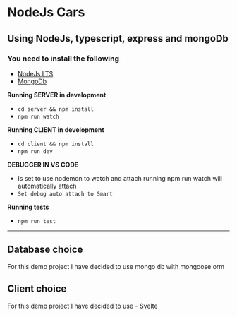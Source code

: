 # NodeJs Cars

## Using NodeJs, typescript, express and mongoDb

### You need to install the following

- [NodeJs LTS](https://nodejs.org/en/)
- [MongoDb](https://docs.mongodb.com/manual/installation/)

**Running SERVER in development**

- `cd server && npm install `
- `npm run watch`

**Running CLIENT in development**

- `cd client && npm install `
- `npm run dev`

**DEBUGGER IN VS CODE**

- Is set to use nodemon to watch and attach running npm run watch will automatically attach
- `Set debug auto attach to Smart`

**Running tests**

- `npm run test`

---

## Database choice

For this demo project I have decided to use mongo db with mongoose orm

## Client choice

For this demo project I have decided to use - [Svelte](https://svelte.dev/docs)
